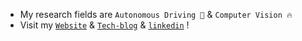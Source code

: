 <!-- ## 🧸 About me  -->
- My research fields are `Autonomous Driving 🚙` & `Computer Vision 🔥`
- Visit my [`Website`](https://daeunni.github.io/) & [`Tech-blog`](https://daeun-computer-uneasy.tistory.com/) & [`linkedin`](https://www.linkedin.com/in/dangni/) ! 



